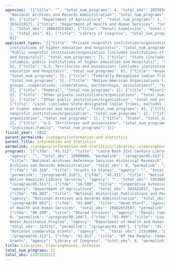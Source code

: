 ```yaml
---
agencies: '[{"title": "", "total_num_programs": 4, "total_obs": 205585000}, {"title":
  "National Archives and Records Administration", "total_num_programs": 2, "total_obs":
  0}, {"title": "Department of Agriculture", "total_num_programs": 1, "total_obs":
  303422017}, {"title": "Department of Health and Human Services", "total_num_programs":
  2, "total_obs": 10864925104}, {"title": "Denali Commission", "total_num_programs":
  1, "total_obs": 0}, {"title": "Library of Congress", "total_num_programs": 1, "total_obs":
  0}]'
applicant_types: '[{"title": "Private nonprofit institution/organization (includes
  institutions of higher education and hospitals)", "total_num_programs": 7}, {"title":
  "Public nonprofit institution/organization (includes institutions of higher education
  and hospitals)", "total_num_programs": 7}, {"title": "State (includes District of
  Columbia, public institutions of higher education and hospitals)", "total_num_programs":
  5}, {"title": "U.S. Territories and possessions (includes institutions of higher
  education and hospitals)", "total_num_programs": 6}, {"title": "Anyone/general public",
  "total_num_programs": 3}, {"title": "Federally Recognized lndian Tribal Governments",
  "total_num_programs": 5}, {"title": "Native American Organizations (includes lndian
  groups, cooperatives, corporations, partnerships, associations)", "total_num_programs":
  2}, {"title": "Federal", "total_num_programs": 1}, {"title": "Minority group", "total_num_programs":
  1}, {"title": "Other private institutions/organizations", "total_num_programs":
  1}, {"title": "Other public institution/organization", "total_num_programs": 2},
  {"title": "Local (includes State-designated lndian Tribes, excludes institutions
  of higher education and hospitals", "total_num_programs": 4}, {"title": "Quasi-public
  nonprofit institution/organization", "total_num_programs": 1}, {"title": "Profit
  organization", "total_num_programs": 1}, {"title": "State", "total_num_programs":
  2}, {"title": "U.S. Territories and possessions", "total_num_programs": 2}, {"title":
  "Individual/Family", "total_num_programs": 1}]'
fiscal_year: '2022'
parent_permalink: /category/information-and-statistics
parent_title: Information and Statistics
permalink: /category/information-and-statistics/libraries--clearinghouses--archives
programs: '[{"cfda": "45.313", "title": "Laura Bush 21st Century Librarian Program",
  "agency": "", "total_obs": 10000000, "permalink": "/program/45.313"}, {"cfda": "89.001",
  "title": "National Archives Reference Services Historical Research", "agency": "National
  Archives and Records Administration", "total_obs": 0, "permalink": "/program/89.001"},
  {"cfda": "45.310", "title": "Grants to States", "agency": "", "total_obs": 168803000,
  "permalink": "/program/45.310"}, {"cfda": "45.311", "title": "Native American and
  Native Hawaiian Library Services", "agency": "", "total_obs": 5263000, "permalink":
  "/program/45.311"}, {"cfda": "10.500", "title": "Cooperative Extension Service",
  "agency": "Department of Agriculture", "total_obs": 303422017, "permalink": "/program/10.500"},
  {"cfda": "89.003", "title": "National Historical Publications and Records Grants",
  "agency": "National Archives and Records Administration", "total_obs": 0, "permalink":
  "/program/89.003"}, {"cfda": "93.600", "title": "Head Start", "agency": "Department
  of Health and Human Services", "total_obs": 10862653587, "permalink": "/program/93.600"},
  {"cfda": "90.199", "title": "Shared Services", "agency": "Denali Commission", "total_obs":
  0, "permalink": "/program/90.199"}, {"cfda": "93.499", "title": "Low Income Household
  Water Assistance Program", "agency": "Department of Health and Human Services",
  "total_obs": 2271517, "permalink": "/program/93.499"}, {"cfda": "45.312", "title":
  "National Leadership Grants", "agency": "", "total_obs": 21519000, "permalink":
  "/program/45.312"}, {"cfda": "42.013", "title": "Of the People: Community Collections
  Grants", "agency": "Library of Congress", "total_obs": 0, "permalink": "/program/42.013"}]'
title: Libraries, Clearinghouses, Archives
total_num_programs: 11
total_obs: 11373932121
---
```

